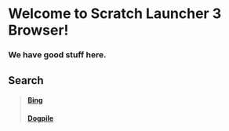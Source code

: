 # Welcome to Scratch Launcher 3 Browser!
### We have good stuff here.

## Search
> #### [Bing](https://www.bing.com)
> #### [Dogpile](https://www.dogpile.com/)

